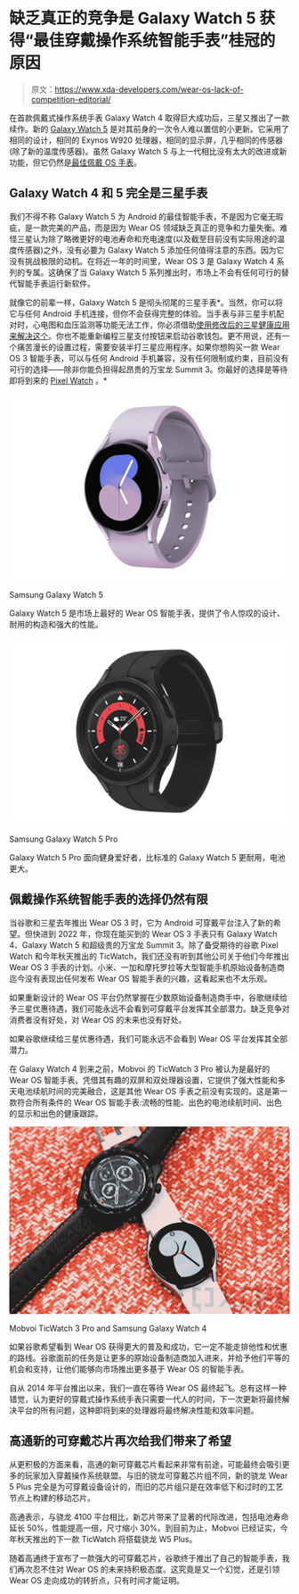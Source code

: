 # 缺乏真正的竞争是 Galaxy Watch 5 获得“最佳穿戴操作系统智能手表”桂冠的原因

> 原文：<https://www.xda-developers.com/wear-os-lack-of-competition-editorial/>

在首款佩戴式操作系统手表 Galaxy Watch 4 取得巨大成功后，三星又推出了一款续作。新的 [Galaxy Watch 5](https://www.xda-developers.com/samsung-galaxy-watch-5-review/) 是对其前身的一次令人难以置信的小更新。它采用了相同的设计，相同的 Exynos W920 处理器，相同的显示屏，几乎相同的传感器(除了新的温度传感器)。虽然 Galaxy Watch 5 与上一代相比没有太大的改进或新功能，但它仍然是[最佳佩戴 OS 手表](https://www.xda-developers.com/best-smartwatches/)。

## Galaxy Watch 4 和 5 完全是三星手表

我们不得不称 Galaxy Watch 5 为 Android 的最佳智能手表，不是因为它毫无瑕疵，是一款完美的产品，而是因为 Wear OS 领域缺乏真正的竞争和力量失衡。难怪三星认为除了略微更好的电池寿命和充电速度(以及截至目前没有实际用途的温度传感器)之外，没有必要为 Galaxy Watch 5 添加任何值得注意的东西。因为它没有挑战极限的动机。在将近一年的时间里，Wear OS 3 是 Galaxy Watch 4 系列的专属。这确保了当 Galaxy Watch 5 系列推出时，市场上不会有任何可行的替代智能手表运行新软件。

就像它的前辈一样，Galaxy Watch 5 是彻头彻尾的三星手表*。当然，你可以将它与任何 Android 手机连接，但你不会获得完整的体验。当手表与非三星手机配对时，心电图和血压监测等功能无法工作，你必须借助[使用修改后的三星健康应用来解决这个](https://www.xda-developers.com/how-to-enable-ecg-blood-pressure-monitoring-samsung-galaxy-watch-4/)。你也不能重新编程三星支付按钮来启动谷歌钱包。更不用说，还有一个痛苦漫长的设置过程，需要安装半打三星应用程序。如果你想购买一款 Wear OS 3 智能手表，可以与任何 Android 手机兼容，没有任何限制或约束，目前没有可行的选择——除非你能负担得起昂贵的万宝龙 Summit 3。你最好的选择是等待即将到来的 [Pixel Watch](https://www.xda-developers.com/google-pixel-watch/) 。*

 <picture>![The Galaxy Watch 5 is the best Wear OS smartwatch on the market, offering a stunning design, durable build, and powerful performance.](img/2b87118164e80670a200b0c283bfb22f.png)</picture> 

Samsung Galaxy Watch 5

Galaxy Watch 5 是市场上最好的 Wear OS 智能手表，提供了令人惊叹的设计、耐用的构造和强大的性能。

 <picture>![The Galaxy Watch 5 Pro is aimed at fitness enthusiasts, packing a more durable design and a bigger battery than the standard Galaxy Watch 5.](img/d2fa83e67c91d996ae3255afd6614fe3.png)</picture> 

Samsung Galaxy Watch 5 Pro

Galaxy Watch 5 Pro 面向健身爱好者，比标准的 Galaxy Watch 5 更耐用，电池更大。

## 佩戴操作系统智能手表的选择仍然有限

当谷歌和三星去年推出 Wear OS 3 时，它为 Android 可穿戴平台注入了新的希望。但快进到 2022 年，你现在能买到的 Wear OS 3 手表只有 Galaxy Watch 4、Galaxy Watch 5 和超级贵的万宝龙 Summit 3。除了备受期待的谷歌 Pixel Watch 和今年秋天推出的 TicWatch，我们还没有听到其他公司关于他们今年推出 Wear OS 3 手表的计划。小米、一加和摩托罗拉等大型智能手机原始设备制造商迄今没有表现出任何发布 Wear OS 智能手表的兴趣，这看起来也不太乐观。

如果重新设计的 Wear OS 平台仍然掌握在少数原始设备制造商手中，谷歌继续给予三星优惠待遇，我们可能永远不会看到可穿戴平台发挥其全部潜力。缺乏竞争对消费者没有好处，对 Wear OS 的未来也没有好处。

如果谷歌继续给三星优惠待遇，我们可能永远不会看到 Wear OS 平台发挥其全部潜力。

在 Galaxy Watch 4 到来之前，Mobvoi 的 TicWatch 3 Pro 被认为是最好的 Wear OS 智能手表。凭借其有趣的双屏和双处理器设置，它提供了强大性能和多天电池续航时间的完美融合，这是其他 Wear OS 手表之前没有实现的。这是第一款符合所有条件的 Wear OS 智能手表:流畅的性能、出色的电池续航时间、出色的显示和出色的健康跟踪。

 <picture>![Samsung Galaxy Watch 4 and TicWatch Pro 3 with red and white cloth in background](img/81225daaf542cbf29f520c6c44bd3ada.png)</picture> 

Mobvoi TicWatch 3 Pro and Samsung Galaxy Watch 4

如果谷歌希望看到 Wear OS 获得更大的普及和成功，它一定不能走排他性和优惠的路线。谷歌面前的任务是让更多的原始设备制造商加入进来，并给予他们平等的机会和支持，让他们能够向市场推出更多基于 Wear OS 的智能手表。

自从 2014 年平台推出以来，我们一直在等待 Wear OS 最终起飞。总有这样一种错觉，认为更好的穿戴式操作系统手表只需要一代人的时间，下一次更新将最终解决平台的所有问题，这种即将到来的处理器将最终解决性能和效率问题。

## 高通新的可穿戴芯片再次给我们带来了希望

从更积极的方面来看，高通的新可穿戴芯片看起来非常有前途，可能最终会吸引更多的玩家加入穿戴操作系统联盟。与旧的骁龙可穿戴芯片组不同，新的骁龙 Wear 5 Plus 完全是为可穿戴设备设计的，而旧的芯片组只是在效率低下和过时的工艺节点上构建的移动芯片。

高通表示，与骁龙 4100 平台相比，新芯片带来了显著的代际改进，包括电池寿命延长 50%，性能提高一倍，尺寸缩小 30%。到目前为止，Mobvoi 已经证实，今年秋天推出的下一款 TicWatch 将搭载骁龙 W5 Plus。

随着高通终于宣布了一款强大的可穿戴芯片，谷歌终于推出了自己的智能手表，我们再次忍不住对 Wear OS 的未来持积极态度。这究竟是又一个幻觉，还是引领 Wear OS 走向成功的转折点，只有时间才能证明。
